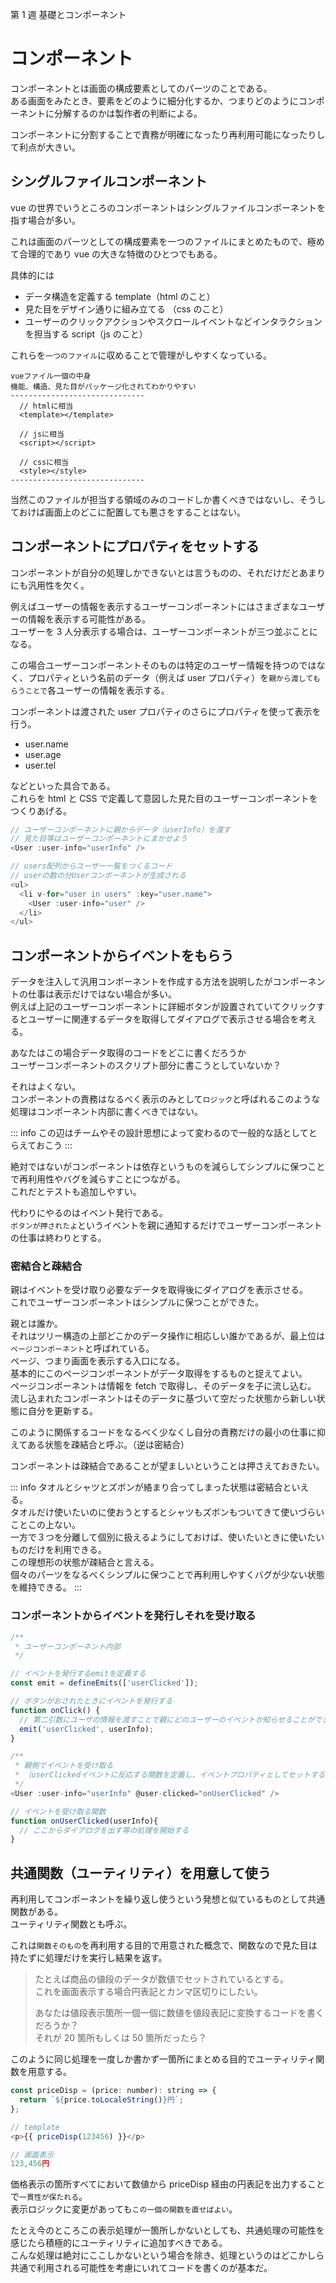 第 1 週 基礎とコンポーネント

# コンポーネント

コンポーネントとは画面の構成要素としてのパーツのことである。  
ある画面をみたとき、要素をどのように細分化するか、つまりどのようにコンポーネントに分解するのかは製作者の判断による。

コンポーネントに分割することで責務が明確になったり再利用可能になったりして利点が大きい。

## シングルファイルコンポーネント

vue の世界でいうところのコンポーネントはシングルファイルコンポーネントを指す場合が多い。

これは画面のパーツとしての構成要素を一つのファイルにまとめたもので、極めて合理的であり vue の大きな特徴のひとつでもある。

具体的には

- データ構造を定義する template（html のこと）
- 見た目をデザイン通りに組み立てる （css のこと）
- ユーザーのクリックアクションやスクロールイベントなどインタラクションを担当する script（js のこと）

これらを`一つのファイル`に収めることで管理がしやすくなっている。

```
vueファイル一個の中身
機能、構造、見た目がパッケージ化されてわかりやすい
------------------------------
  // htmlに相当
  <template></template>

  // jsに相当
  <script></script>

  // cssに相当
  <style></style>
------------------------------

```

当然このファイルが担当する領域のみのコードしか書くべきではないし、そうしておけば画面上のどこに配置しても悪さをすることはない。

## コンポーネントにプロパティをセットする

コンポーネントが自分の処理しかできないとは言うものの、それだけだとあまりにも汎用性を欠く。

例えばユーザーの情報を表示するユーザーコンポーネントにはさまざまなユーザーの情報を表示する可能性がある。  
ユーザーを 3 人分表示する場合は、ユーザーコンポーネントが三つ並ぶことになる。

この場合ユーザーコンポーネントそのものは特定のユーザー情報を持つのではなく、プロパティという名前のデータ（例えば user プロパティ）を`親から渡してもらうことで`各ユーザーの情報を表示する。

コンポーネントは渡された user プロパティのさらにプロパティを使って表示を行う。

- user.name
- user.age
- user.tel

などといった具合である。  
これらを html と CSS で定義して意図した見た目のユーザーコンポーネントをつくりあげる。

```js
// ユーザーコンポーネントに親からデータ（userInfo）を渡す
// 見た目等はユーザーコンポーネントにまかせよう
<User :user-info="userInfo" />

// users配列からユーザー一覧をつくるコード
// userの数の分Userコンポーネントが生成される
<ul>
  <li v-for="user in users" :key="user.name">
    <User :user-info="user" />
  </li>
</ul>

```

## コンポーネントからイベントをもらう

データを注入して汎用コンポーネントを作成する方法を説明したがコンポーネントの仕事は表示だけではない場合が多い。  
例えば上記のユーザーコンポーネントに詳細ボタンが設置されていてクリックするとユーザーに関連するデータを取得してダイアログで表示させる場合を考える。

あなたはこの場合データ取得のコードをどこに書くだろうか  
ユーザーコンポーネントのスクリプト部分に書こうとしていないか？

それはよくない。  
コンポーネントの責務はなるべく表示のみとして`ロジック`と呼ばれるこのような処理はコンポーネント内部に書くべきではない。

::: info
この辺はチームやその設計思想によって変わるので一般的な話としてとらえておこう
:::

絶対ではないがコンポーネントは依存というものを減らしてシンプルに保つことで再利用性やバグを減らすことにつながる。  
これだとテストも追加しやすい。

代わりにやるのはイベント発行である。  
`ボタンが押されたよ`というイベントを親に通知するだけでユーザーコンポーネントの仕事は終わりとする。

### 密結合と疎結合

親はイベントを受け取り必要なデータを取得後にダイアログを表示させる。  
これでユーザーコンポーネントはシンプルに保つことができた。

親とは誰か。  
それはツリー構造の上部どこかのデータ操作に相応しい誰かであるが、最上位は`ページコンポーネント`と呼ばれている。  
ページ、つまり画面を表示する入口になる。  
基本的にこのページコンポーネントがデータ取得をするものと捉えてよい。  
ページコンポーネントは情報を fetch で取得し、そのデータを子に流し込む。  
流し込まれたコンポーネントはそのデータに基づいて空だった状態から新しい状態に自分を更新する。

このように関係するコードをなるべく少なくし自分の責務だけの最小の仕事に抑えてある状態を疎結合と呼ぶ。（逆は密結合）

コンポーネントは疎結合であることが望ましいということは押さえておきたい。

::: info
タオルとシャツとズボンが絡まり合ってしまった状態は密結合といえる。  
タオルだけ使いたいのに使おうとするとシャツもズボンもついてきて使いづらいことこの上ない。  
一方で３つを分離して個別に扱えるようにしておけば、使いたいときに使いたいものだけを利用できる。  
この理想形の状態が疎結合と言える。  
個々のパーツをなるべくシンプルに保つことで再利用しやすくバグが少ない状態を維持できる。
:::

### コンポーネントからイベントを発行しそれを受け取る

```js
/**
 * ユーザーコンポーネント内部
 */

// イベントを発行するemitを定義する
const emit = defineEmits(['userClicked']);

// ボタンがおされたときにイベントを発行する
function onClick() {
  // 第二引数にユーザの情報を渡すことで親にどのユーザーのイベントか知らせることができる
  emit('userClicked', userInfo);
}

/**
 * 親側でイベントを受け取る
 * （userClickedイベントに反応する関数を定義し、イベントプロパティとしてセットする）
 */
<User :user-info="userInfo" @user-clicked="onUserClicked" />

// イベントを受け取る関数
function onUserClicked(userInfo){
  // ここからダイアログを出す等の処理を開始する
}
```

## 共通関数（ユーティリティ）を用意して使う

再利用してコンポーネントを繰り返し使うという発想と似ているものとして共通関数がある。  
ユーティリティ関数とも呼ぶ。

これは`関数そのもの`を再利用する目的で用意された概念で、関数なので見た目は持たずに処理だけを実行し結果を返す。

> たとえば商品の値段のデータが数値でセットされているとする。  
> これを画面表示する場合円表記とカンマ区切りにしたい。
>
> あなたは値段表示箇所一個一個に数値を値段表記に変換するコードを書くだろうか？  
> それが 20 箇所もしくは 50 箇所だったら？

このように同じ処理を一度しか書かず一箇所にまとめる目的でユーティリティ関数を用意する。

```js
const priceDisp = (price: number): string => {
  return `${price.toLocaleString()}円`;
};

// template
<p>{{ priceDisp(123456) }}</p>

// 画面表示
123,456円
```

価格表示の箇所すべてにおいて数値から priceDisp 経由の円表記を出力することで`一貫性が保たれる`。  
表示ロジックに変更があっても`この一個の関数を直せばよい`。

たとえ今のところこの表示処理が一箇所しかないとしても、共通処理の可能性を感じたら積極的にユーティリティに追加すべきである。  
こんな処理は絶対にここしかないという場合を除き、処理というのはどこかしら共通で利用される可能性を考慮にいれてコードを書くのが基本だ。
